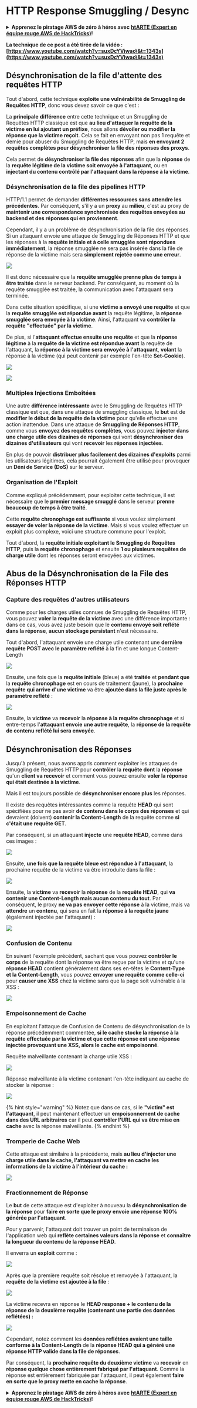 # HTTP Response Smuggling / Desync

<details>

<summary><strong>Apprenez le piratage AWS de zéro à héros avec</strong> <a href="https://training.hacktricks.xyz/courses/arte"><strong>htARTE (Expert en équipe rouge AWS de HackTricks)</strong></a><strong>!</strong></summary>

Autres façons de soutenir HackTricks :

* Si vous souhaitez voir votre **entreprise annoncée dans HackTricks** ou **télécharger HackTricks en PDF**, consultez les [**PLANS D'ABONNEMENT**](https://github.com/sponsors/carlospolop) !
* Obtenez le [**swag officiel PEASS & HackTricks**](https://peass.creator-spring.com)
* Découvrez [**La famille PEASS**](https://opensea.io/collection/the-peass-family), notre collection exclusive de [**NFT**](https://opensea.io/collection/the-peass-family)
* **Rejoignez le** 💬 [**groupe Discord**](https://discord.gg/hRep4RUj7f) ou le [**groupe Telegram**](https://t.me/peass) ou **suivez** moi sur **Twitter** 🐦 [**@carlospolopm**](https://twitter.com/carlospolopm)**.**
* **Partagez vos astuces de piratage en soumettant des PR aux** [**HackTricks**](https://github.com/carlospolop/hacktricks) et [**HackTricks Cloud**](https://github.com/carlospolop/hacktricks-cloud) dépôts GitHub.

</details>

**La technique de ce post a été tirée de la vidéo : [https://www.youtube.com/watch?v=suxDcYViwao\&t=1343s](https://www.youtube.com/watch?v=suxDcYViwao\&t=1343s)**

## Désynchronisation de la file d'attente des requêtes HTTP

Tout d'abord, cette technique **exploite une vulnérabilité de Smuggling de Requêtes HTTP**, donc vous devez savoir ce que c'est :

La **principale** **différence** entre cette technique et un Smuggling de Requêtes HTTP classique est que **au lieu d'attaquer la requête de la victime en lui ajoutant un préfixe**, nous allons **dévoiler ou modifier la réponse que la victime reçoit**. Cela se fait en envoyant non pas 1 requête et demie pour abuser du Smuggling de Requêtes HTTP, mais **en envoyant 2 requêtes complètes pour désynchroniser la file des réponses des proxys**.

Cela permet de **désynchroniser la file des réponses** afin que la **réponse** de la **requête légitime de la victime soit envoyée à l'attaquant**, ou en **injectant du contenu contrôlé par l'attaquant dans la réponse à la victime**.

### Désynchronisation de la file des pipelines HTTP

HTTP/1.1 permet de demander **différentes ressources sans attendre les précédentes**. Par conséquent, s'il y a un **proxy** au **milieu**, c'est au proxy de **maintenir une correspondance synchronisée des requêtes envoyées au backend et des réponses qui en proviennent**.

Cependant, il y a un problème de désynchronisation de la file des réponses. Si un attaquant envoie une attaque de Smuggling de Réponses HTTP et que les réponses à la **requête initiale et à celle smugglée sont répondues immédiatement**, la réponse smugglée ne sera pas insérée dans la file de réponse de la victime mais sera **simplement rejetée comme une erreur**.

![](<../.gitbook/assets/image (635) (1) (1) (1).png>)

Il est donc nécessaire que la **requête smugglée prenne plus de temps à être traitée** dans le serveur backend. Par conséquent, au moment où la requête smugglée est traitée, la communication avec l'attaquant sera terminée.

Dans cette situation spécifique, si une **victime a envoyé une requête** et que la **requête smugglée est répondue avant** la requête légitime, la **réponse smugglée sera envoyée à la victime**. Ainsi, l'attaquant va **contrôler la requête "effectuée" par la victime**.

De plus, si l'**attaquant effectue ensuite une requête** et que la **réponse légitime** à la **requête de la victime est répondue avant** la requête de l'attaquant, la **réponse à la victime sera envoyée à l'attaquant**, **volant** la réponse à la victime (qui peut contenir par exemple l'en-tête **Set-Cookie**).

![](<../.gitbook/assets/image (658) (1).png>)

![](<../.gitbook/assets/image (655) (1) (1) (1).png>)

### Multiples Injections Emboîtées

Une autre **différence intéressante** avec le Smuggling de Requêtes HTTP classique est que, dans une attaque de smuggling classique, le **but** est de **modifier le début de la requête de la victime** pour qu'elle effectue une action inattendue. Dans une attaque de **Smuggling de Réponses HTTP**, comme vous **envoyez des requêtes complètes**, vous pouvez **injecter dans une charge utile des dizaines de réponses** qui vont **désynchroniser des dizaines d'utilisateurs** qui vont **recevoir** les **réponses injectées**.

En plus de pouvoir **distribuer plus facilement des dizaines d'exploits** parmi les utilisateurs légitimes, cela pourrait également être utilisé pour provoquer un **Déni de Service (DoS)** sur le serveur.

### Organisation de l'Exploit

Comme expliqué précédemment, pour exploiter cette technique, il est nécessaire que le **premier message smugglé** dans le serveur **prenne beaucoup de temps à être traité**.

Cette **requête chronophage est suffisante** si vous voulez simplement **essayer de voler la réponse de la victime**. Mais si vous voulez effectuer un exploit plus complexe, voici une structure commune pour l'exploit.

Tout d'abord, la **requête initiale exploitant le Smuggling de Requêtes HTTP**, puis la **requête chronophage** et ensuite **1 ou plusieurs requêtes de charge utile** dont les réponses seront envoyées aux victimes.

## Abus de la Désynchronisation de la File des Réponses HTTP

### Capture des requêtes d'autres utilisateurs <a href="#capturing-other-users-requests" id="capturing-other-users-requests"></a>

Comme pour les charges utiles connues de Smuggling de Requêtes HTTP, vous pouvez **voler la requête de la victime** avec une différence importante : dans ce cas, vous avez juste besoin que le **contenu envoyé soit reflété dans la réponse**, **aucun stockage persistant** n'est nécessaire.

Tout d'abord, l'attaquant envoie une charge utile contenant une **dernière requête POST avec le paramètre reflété** à la fin et une longue Content-Length

![](<../.gitbook/assets/image (625).png>)

Ensuite, une fois que la **requête initiale** (bleue) a été **traitée** et **pendant que** la **requête chronophage** est en cours de traitement (jaune), la **prochaine requête qui arrive d'une victime** va être **ajoutée dans la file juste après le paramètre reflété** :

![](<../.gitbook/assets/image (634) (1).png>)

Ensuite, la **victime** va **recevoir** la **réponse à la requête chronophage** et si entre-temps l'**attaquant envoie une autre requête**, la **réponse de la requête de contenu reflété lui sera envoyée**.

## Désynchronisation des Réponses

Jusqu'à présent, nous avons appris comment exploiter les attaques de Smuggling de Requêtes HTTP pour **contrôler** la **requête dont** la **réponse** qu'un **client va recevoir** et comment vous pouvez ensuite **voler la réponse qui était destinée à la victime**.

Mais il est toujours possible de **désynchroniser encore plus** les réponses.

Il existe des requêtes intéressantes comme la requête **HEAD** qui sont spécifiées pour ne pas avoir **de contenu dans le corps des réponses** et qui devraient (doivent) **contenir la Content-Length** de la requête comme **si c'était une requête GET**.

Par conséquent, si un attaquant **injecte** une **requête HEAD**, comme dans ces images :

![](<../.gitbook/assets/image (626).png>)

Ensuite, **une fois que la requête bleue est répondue à l'attaquant**, la prochaine requête de la victime va être introduite dans la file :

![](<../.gitbook/assets/image (651) (1) (1) (1) (1) (1) (1).png>)

Ensuite, la **victime** va **recevoir** la **réponse** de la **requête HEAD**, qui **va contenir une Content-Length mais aucun contenu du tout**. Par conséquent, le proxy **ne va pas envoyer cette réponse** à la victime, mais va **attendre** un **contenu**, qui sera en fait la **réponse à la requête jaune** (également injectée par l'attaquant) :

![](<../.gitbook/assets/image (627) (1).png>)

### Confusion de Contenu

En suivant l'exemple précédent, sachant que vous pouvez **contrôler le corps** de la requête dont la réponse va être reçue par la victime et qu'une **réponse HEAD** contient généralement dans ses en-têtes le **Content-Type et la Content-Length**, vous pouvez **envoyer une requête comme celle-ci** pour **causer une XSS** chez la victime sans que la page soit vulnérable à la XSS :

![](<../.gitbook/assets/image (654) (1) (1) (1) (1).png>)

### Empoisonnement de Cache

En exploitant l'attaque de Confusion de Contenu de désynchronisation de la réponse précédemment commentée, **si le cache stocke la réponse à la requête effectuée par la victime et que cette réponse est une réponse injectée provoquant une XSS, alors le cache est empoisonné**.

Requête malveillante contenant la charge utile XSS :

![](<../.gitbook/assets/image (644) (1).png>)

Réponse malveillante à la victime contenant l'en-tête indiquant au cache de stocker la réponse :

![](<../.gitbook/assets/image (629) (1).png>)

{% hint style="warning" %}
Notez que dans ce cas, si le **"victim" est l'attaquant**, il peut maintenant effectuer un **empoisonnement de cache dans des URL arbitraires** car il peut **contrôler l'URL qui va être mise en cache** avec la réponse malveillante.
{% endhint %}

### Tromperie de Cache Web

Cette attaque est similaire à la précédente, mais **au lieu d'injecter une charge utile dans le cache, l'attaquant va mettre en cache les informations de la victime à l'intérieur du cache :**

![](<../.gitbook/assets/image (643) (1) (1).png>)

### Fractionnement de Réponse

Le **but** de cette attaque est d'exploiter à nouveau la **désynchronisation de la réponse** pour **faire en sorte que le proxy envoie une réponse 100% générée par l'attaquant**.

Pour y parvenir, l'attaquant doit trouver un point de terminaison de l'application web qui **reflète certaines valeurs dans la réponse** et **connaître la longueur du contenu de la réponse HEAD**.

Il enverra un **exploit** comme :

![](<../.gitbook/assets/image (649) (1) (1) (1).png>)

Après que la première requête soit résolue et renvoyée à l'attaquant, la **requête de la victime est ajoutée à la file** :

![](<../.gitbook/assets/image (661) (1) (1) (1).png>)

La victime recevra en réponse le **HEAD response + le contenu de la réponse de la deuxième requête (contenant une partie des données reflétées) :**

![](<../.gitbook/assets/image (633) (1).png>)

Cependant, notez comment les **données reflétées avaient une taille conforme à la Content-Length** de la **réponse HEAD qui a généré une réponse HTTP valide dans la file de réponses**.

Par conséquent, la **prochaine requête du deuxième victime** va **recevoir** en **réponse quelque chose entièrement fabriqué par l'attaquant**. Comme la réponse est entièrement fabriquée par l'attaquant, il peut également **faire en sorte que le proxy mette en cache la réponse**.


<details>

<summary><strong>Apprenez le piratage AWS de zéro à héros avec</strong> <a href="https://training.hacktricks.xyz/courses/arte"><strong>htARTE (Expert en équipe rouge AWS de HackTricks)</strong></a><strong>!</strong></summary>

Autres façons de soutenir HackTricks :

* Si vous souhaitez voir votre **entreprise annoncée dans HackTricks** ou **télécharger HackTricks en PDF**, consultez les [**PLANS D'ABONNEMENT**](https://github.com/sponsors/carlospolop) !
* Obtenez le [**swag officiel PEASS & HackTricks**](https://peass.creator-spring.com)
* Découvrez [**La famille PEASS**](https://opensea.io/collection/the-peass-family), notre collection exclusive de [**NFT**](https://opensea.io/collection/the-peass-family)
* **Rejoignez le** 💬 [**groupe Discord**](https://discord.gg/hRep4RUj7f) ou le [**groupe Telegram**](https://t.me/peass) ou **suivez** moi sur **Twitter** 🐦 [**@carlospolopm**](https://twitter.com/carlospolopm)**.**
* **Partagez vos astuces de piratage en soumettant des PR aux** [**HackTricks**](https://github.com/carlospolop/hacktricks) et [**HackTricks Cloud**](https://github.com/carlospolop/hacktricks-cloud) dépôts GitHub.

</details>
